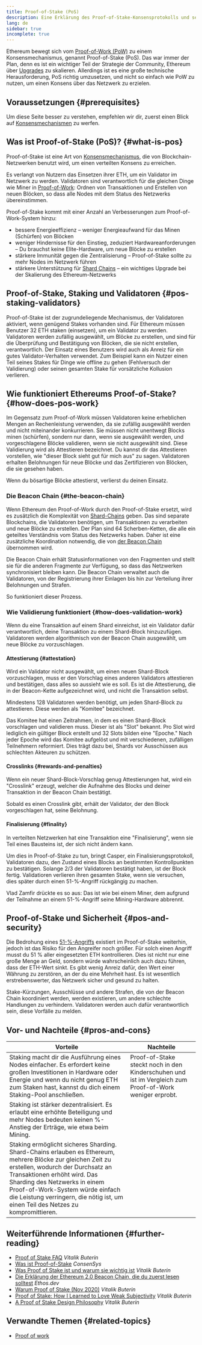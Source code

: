 ```yaml
---
title: Proof-of-Stake (PoS)
description: Eine Erklärung des Proof-of-Stake-Konsensprotokolls und seiner Rolle in Ethereum.
lang: de
sidebar: true
incomplete: true
---
```


Ethereum bewegt sich vom [Proof-of-Work (PoW)](/developers/docs/consensus-mechanisms/pow/) zu einem Konsensmechanismus, genannt Proof-of-Stake (PoS). Das war immer der Plan, denn es ist ein wichtiger Teil der Strategie der Community, Ethereum über [Upgrades](/upgrades/) zu skalieren. Allerdings ist es eine große technische Herausforderung, PoS richtig umzusetzen, und nicht so einfach wie PoW zu nutzen, um einen Konsens über das Netzwerk zu erzielen.

## Voraussetzungen {#prerequisites}

Um diese Seite besser zu verstehen, empfehlen wir dir, zuerst einen Blick auf [Konsensmechanismen](/developers/docs/consensus-mechanisms/) zu werfen.

## Was ist Proof-of-Stake (PoS)? {#what-is-pos}

Proof-of-Stake ist eine Art von [Konsensmechanismus](/developers/docs/consensus-mechanisms/), die von Blockchain-Netzwerken benutzt wird, um einen verteilten Konsens zu erreichen.

Es verlangt von Nutzern das Einsetzen ihrer ETH, um ein Validator im Netzwerk zu werden. Validatoren sind verantwortlich für die gleichen Dinge wie Miner in [Proof-of-Work](/developers/docs/consensus-mechanisms/pow/): Ordnen von Transaktionen und Erstellen von neuen Blöcken, so dass alle Nodes mit dem Status des Netzwerks übereinstimmen.

Proof-of-Stake kommt mit einer Anzahl an Verbesserungen zum Proof-of-Work-System hinzu:

- bessere Energieeffizienz – weniger Energieaufwand für das Minen (Schürfen) von Blöcken
- weniger Hindernisse für den Einstieg, zeduziert Hardwareanforderungen – Du brauchst keine Elite-Hardware, um neue Blöcke zu erstellen
- stärkere Immunität gegen die Zentralisierung – Proof-of-Stake sollte zu mehr Nodes im Netzwerk führen
- stärkere Unterstützung für [Shard Chains](/upgrades/shard-chains/) – ein wichtiges Upgrade bei der Skalierung des Ethereum-Netzwerks

## Proof-of-Stake, Staking und Validatoren {#pos-staking-validators}

Proof-of-Stake ist der zugrundeliegende Mechanismus, der Validatoren aktiviert, wenn genügend Stakes vorhanden sind. Für Ethereum müssen Benutzer 32 ETH staken (einsetzen), um ein Validator zu werden. Validatoren werden zufällig ausgewählt, um Blöcke zu erstellen, und sind für die Überprüfung und Bestätigung von Blöcken, die sie nicht erstellen, verantwortlich. Der Einsatz eines Benutzers wird auch als Anreiz für ein gutes Validator-Verhalten verwendet. Zum Beispiel kann ein Nutzer einen Teil seines Stakes für Dinge wie offline zu gehen (Fehlversuch der Validierung) oder seinen gesamten Stake für vorsätzliche Kollusion verlieren.

## Wie funktioniert Ethereums Proof-of-Stake? {#how-does-pos-work}

Im Gegensatz zum Proof-of-Work müssen Validatoren keine erheblichen Mengen an Rechenleistung verwenden, da sie zufällig ausgewählt werden und nicht miteinander konkurrieren. Sie müssen nicht unentwegt Blocks minen (schürfen), sondern nur dann, wenn sie ausgewählt werden, und vorgeschlagene Blöcke validieren, wenn sie nicht ausgewählt sind. Diese Validierung wird als Attestieren bezeichnet. Du kannst dir das Attestieren vorstellen, wie "dieser Block sieht gut für mich aus" zu sagen. Validatoren erhalten Belohnungen für neue Blöcke und das Zertifizieren von Blöcken, die sie gesehen haben.

Wenn du bösartige Blöcke attestierst, verlierst du deinen Einsatz.

### Die Beacon Chain {#the-beacon-chain}

Wenn Ethereum den Proof-of-Work durch den Proof-of-Stake ersetzt, wird es zusätzlich die Komplexität von [Shard-Chains](/upgrades/shard-chains/) geben. Das sind separate Blockchains, die Validatoren benötigen, um Transaktionen zu verarbeiten und neue Blöcke zu erstellen. Der Plan sind 64 Scherben-Ketten, die alle ein geteiltes Verständnis vom Status des Netzwerks haben. Daher ist eine zusätzliche Koordination notwendig, die von [der Beacon Chain](/upgrades/beacon-chain/) übernommen wird.

Die Beacon Chain erhält Statusinformationen von den Fragmenten und stellt sie für die anderen Fragmente zur Verfügung, so dass das Netzwerken synchronisiert bleiben kann. Die Beacon Chain verwaltet auch die Validatoren, von der Registrierung ihrer Einlagen bis hin zur Verteilung ihrer Belohnungen und Strafen.

So funktioniert dieser Prozess.

### Wie Validierung funktioniert {#how-does-validation-work}

Wenn du eine Transaktion auf einem Shard einreichst, ist ein Validator dafür verantwortlich, deine Transaktion zu einem Shard-Block hinzuzufügen. Validatoren werden algorithmisch von der Beacon Chain ausgewählt, um neue Blöcke zu vorzuschlagen.

#### Attestierung {#attestation}

Wird ein Validator nicht ausgewählt, um einen neuen Shard-Block vorzuschlagen, muss er den Vorschlag eines anderen Validators attestieren und bestätigen, dass alles so aussieht wie es soll. Es ist die Attestierung, die in der Beacon-Kette aufgezeichnet wird, und nicht die Transaktion selbst.

Mindestens 128 Validatoren werden benötigt, um jeden Shard-Block zu attestieren. Diese werden als "Komitee" bezeichnet.

Das Komitee hat einen Zeitrahmen, in dem es einen Shard-Block vorschlagen und validieren muss. Dieser ist als "Slot" bekannt. Pro Slot wird lediglich ein gültiger Block erstellt und 32 Slots bilden eine "Epoche." Nach jeder Epoche wird das Komitee aufgelöst und mit verschiedenen, zufälligen Teilnehmern reformiert. Dies trägt dazu bei, Shards vor Ausschüssen aus schlechten Akteuren zu schützen.

#### Crosslinks {#rewards-and-penalties}

Wenn ein neuer Shard-Block-Vorschlag genug Attestierungen hat, wird ein "Crosslink" erzeugt, welcher die Aufnahme des Blocks und deiner Transaktion in der Beacon Chain bestätigt.

Sobald es einen Crosslink gibt, erhält der Validator, der den Block vorgeschlagen hat, seine Belohnung.

#### Finalisierung {#finality}

In verteilten Netzwerken hat eine Transaktion eine "Finalisierung", wenn sie Teil eines Bausteins ist, der sich nicht ändern kann.

Um dies in Proof-of-Stake zu tun, bringt Casper, ein Finalisierungsprotokoll, Validatoren dazu, den Zustand eines Blocks an bestimmten Kontrollpunkten zu bestätigen. Solange 2/3 der Validatoren bestätigt haben, ist der Block fertig. Validatioren verlieren ihren gesamten Stake, wenn sie versuchen, dies später durch einen 51-%-Angriff rückgängig zu machen.

Vlad Zamfir drückte es so aus: Das ist wie bei einem Miner, dem aufgrund der Teilnahme an einem 51-%-Angriff seine Mining-Hardware abbrennt.

## Proof-of-Stake und Sicherheit {#pos-and-security}

Die Bedrohung eines [51-%-Angriffs](https://www.investopedia.com/terms/1/51-attack.asp) existiert im Proof-of-Stake weiterhin, jedoch ist das Risiko für den Angreifer noch größer. Für solch einen Angriff musst du 51 % aller eingesetzten ETH kontrollieren. Dies ist nicht nur eine große Menge an Geld, sondern würde wahrscheinlich auch dazu führen, dass der ETH-Wert sinkt. Es gibt wenig Anreiz dafür, den Wert einer Währung zu zerstören, an der du eine Mehrheit hast. Es ist wesentlich erstrebenswerter, das Netzwerk sicher und gesund zu halten.

Stake-Kürzungen, Ausschlüsse und andere Strafen, die von der Beacon Chain koordiniert werden, werden existieren, um andere schlechte Handlungen zu verhindern. Validatoren werden auch dafür verantwortlich sein, diese Vorfälle zu melden.

## Vor- und Nachteile {#pros-and-cons}

| Vorteile                                                                                                                                                                                                                                                                                                                                | Nachteile                                                                                               |
| --------------------------------------------------------------------------------------------------------------------------------------------------------------------------------------------------------------------------------------------------------------------------------------------------------------------------------------- | ------------------------------------------------------------------------------------------------------- |
| Staking macht dir die Ausführung eines Nodes einfacher. Es erfordert keine großen Investitionen in Hardware oder Energie und wenn du nicht genug ETH zum Staken hast, kannst du dich einem Staking-Pool anschließen.                                                                                                                    | Proof-of-Stake steckt noch in den Kinderschuhen und ist im Vergleich zum Proof-of-Work weniger erprobt. |
| Staking ist stärker dezentralisiert. Es erlaubt eine erhöhte Beteiligung und mehr Nodes bedeuten keinen %-Anstieg der Erträge, wie etwa beim Mining.                                                                                                                                                                                    |                                                                                                         |
| Staking ermöglicht sicheres Sharding. Shard-Chains erlauben es Ethereum, mehrere Blöcke zur gleichen Zeit zu erstellen, wodurch der Durchsatz an Transaktionen erhöht wird. Das Sharding des Netzwerks in einem Proof-of-Work-System würde einfach die Leistung verringern, die nötig ist, um einen Teil des Netzes zu kompromittieren. |                                                                                                         |

## Weiterführende Informationen {#further-reading}

- [Proof of Stake FAQ](https://vitalik.ca/general/2017/12/31/pos_faq.html) _Vitalik Buterin_
- [Was ist Proof-of-Stake](https://consensys.net/blog/blockchain-explained/what-is-proof-of-stake/) _ConsenSys_
- [Was Proof of Stake ist und warum sie wichtig ist](https://bitcoinmagazine.com/culture/what-proof-of-stake-is-and-why-it-matters-1377531463) _Vitalik Buterin_
- [Die Erklärung der Ethereum 2.0 Beacon Chain, die du zuerst lesen solltest](https://ethos.dev/beacon-chain/) _Ethos.dev_
- [Warum Proof of Stake (Nov 2020)](https://vitalik.ca/general/2020/11/06/pos2020.html) _Vitalik Buterin_
- [Proof of Stake: How I Learned to Love Weak Subjectivity](https://blog.ethereum.org/2014/11/25/proof-stake-learned-love-weak-subjectivity/) _Vitalik Buterin_
- [A Proof of Stake Design Philosophy](https://medium.com/@VitalikButerin/a-proof-of-stake-design-philosophy-506585978d51) _Vitalik Buterin_

## Verwandte Themen {#related-topics}

- [Proof of work](/developers/docs/consensus-mechanisms/pow/)
